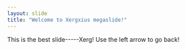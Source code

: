 ```yaml
---
layout: slide
title: "Welcome to Xergxius megaslide!"
---
```

This is the best slide-----Xerg!
Use the left arrow to go back!